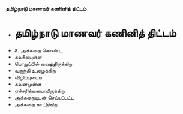 **தமிழ்நாடு மாணவர் கணினித் திட்டம்**
- # தமிழ்நாடு மாணவர் கணினித் திட்டம்
- a. அக்கறை கொண்ட
- கவலையுள்ள
- பொறுப்பில் வைத்திருக்கிற
- வருந்தி உழைக்கிற
- விழிப்புடைய
- கவனமுள்ள
- எச்சரிக்கையாயிருக்கிற
- அக்கறையுடன் செய்யப்பட்ட
- அக்கறை காட்டுகிற.

